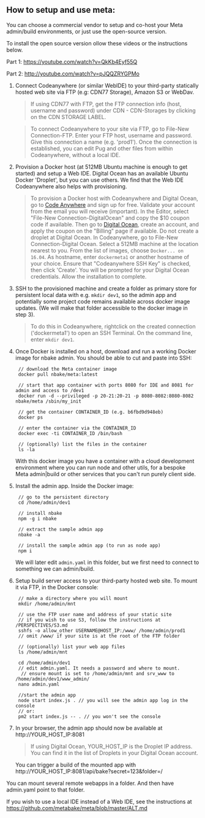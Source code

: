## How to setup and use meta:

You can choose a commercial vendor to setup and co-host your Meta admin/build environments, or just use the open-source version.

To install the open source version ollow these videos or the instructions below.

Part 1: https://youtube.com/watch?v=QkKb4Eyf55Q

Part 2: http://youtube.com/watch?v=pJQQZRYGPMo


1. Connect Codeanywhere (or similar WebIDE) to your third-party statically hosted web site via FTP (e.g: CDN77 Storage), Amazon S3 or WebDav.

	> If using CDN77 with FTP, get the FTP connection info (host, username and password) under CDN - CDN-Storages by clicking on the CDN STORAGE LABEL.

	> To connect Codeanywhere to your site via FTP, go to File-New Connection-FTP. Enter your FTP host, username and password. Give this connection a name (e.g. 'prod1'). Once the connection is established, you can edit Pug and other files from within Codeanywhere, without a local IDE.


1. Provision a Docker host (at 512MB Ubuntu machine is enough to get started) and setup a Web IDE. Digital Ocean has an available Ubuntu Docker 'Droplet', but you can use others. We find that the Web IDE Codeanywhere also helps with provisioning.

	> To provision a Docker host with Codeanywhere and Digital Ocean, go to  <a href='https://codeanywhere.com' target='_blank'>Code Anywhere</a> and sign up for free. Validate your account from the email you will receive (important). In the Editor, select "File-New Connection-DigitalOcean" and copy the $10 coupon code if available. Then go to <a href='https://www.digitalocean.com' target='_blank'>Digital Ocean</a>, create an account, and apply the coupon on the "Billing" page if available. Do not create a droplet at Digital Ocean. In Codeanywhere, go to File-New Connection-Digital Ocean. Select a 512MB machine at the location nearest to you. From the list of images, choose `Docker... on 16.04`. As hostname, enter `dockermeta1` or another hostname of your choice. Ensure that "Codeanywhere SSH Key" is checked, then click 'Create'. You will be prompted for your Digital Ocean credentials. Allow the installation to complete.

2. SSH to the provisioned machine and create a folder as primary store for persistent local data with e.g. `mkdir dev1`, so the admin app and potentially some project code remains available across docker image updates. (We will make that folder accessible to the docker image in step 3).

	> To do this in Codeanywhere, rightclick on the created connection ('dockermeta1') to open an SSH Terminal. On the command line, enter `mkdir dev1`.

3. Once Docker is installed on a host, download and run a working Docker image for nbake admin. You should be able to cut and paste into SSH:

        // download the Meta container image
        docker pull nbake/meta:latest

        // start that app container with ports 8080 for IDE and 8081 for admin and access to /dev1
        docker run -d --privileged -p 20-21:20-21 -p 8080-8082:8080-8082 nbake/meta /sbin/my_init

        // get the container CONTAINER_ID (e.g. b6fbd9d948eb)
        docker ps

        // enter the container via the CONTAINER_ID
        docker exec -ti CONTAINER_ID /bin/bash

        // (optionally) list the files in the container
        ls -la

	With this docker image you have a container with a cloud development environment where you can run node and other utils, for a bespoke Meta admin|build or other services that you can't run purely client side.

4. Install the admin app. Inside the Docker image:

        // go to the persistent directory
        cd /home/admin/dev1

        // install nbake
        npm -g i nbake

        // extract the sample admin app
        nbake -a

        // install the sample admin app (to run as node app)
        npm i

	We will later edit `admin.yaml` in this folder, but we first need to connect to something we can admin/build.

6. Setup build server access to your third-party hosted web site. To mount it via FTP, in the Docker console:

        // make a directory where you will mount
        mkdir /home/admin/mnt

        // use the FTP user name and address of your static site
        // if you wish to use S3, follow the instructions at /PERSPECTIVES/S3.md
        sshfs -o allow_other USERNAME@HOST_IP:/www/ /home/admin/prod1
        // omit /www/ if your site is at the root of the FTP folder

        // (optionally) list your web app files
        ls /home/admin/mnt

        cd /home/admin/dev1
        // edit admin.yaml. It needs a password and where to mount.
         // ensure mount is set to /home/admin/mnt and srv_www to /home/admin/dev1/www_admin/
        nano admin.yaml

        //start the admin app
        node start index.js . // you will see the admin app log in the console
        // or:
        pm2 start index.js -- . // you won't see the console


7. In your browser, the admin app should now be available at http://YOUR_HOST_IP:8081

	> If using Digital Ocean, YOUR_HOST_IP is the Droplet IP address. You can find it in the list of Droplets in your Digital Ocean account.

	You can trigger a build of the mounted app with http://YOUR_HOST_IP:8081/api/bake?secret=123&folder=/


You can mount several remote webapps in a folder. And then have admin.yaml point to that folder.


If you wish to use a local IDE instead of a Web IDE, see the instructions at https://github.com/metabake/meta/blob/master/ALT.md
